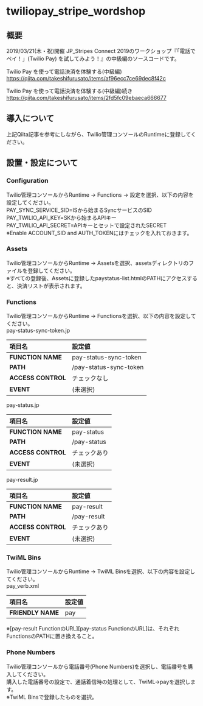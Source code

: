 # twiliopay_stripe_wordshop
## 概要
2019/03/21(木・祝)開催 JP_Stripes Connect 2019のワークショップ『「電話でペイ！」(Twilio Pay)  を試してみよう！』の中級編のソースコードです。

Twilio Pay を使って電話決済を体験する(中級編)  
https://qiita.com/takeshifurusato/items/af96ecc7ce69dec8f42c

Twilio Pay を使って電話決済を体験する(中級編)続き  
https://qiita.com/takeshifurusato/items/2fd5fc09ebaeca666677

## 導入について
上記Qiita記事を参考にしながら、Twilio管理コンソールのRuntimeに登録してください。

## 設置・設定について
### Configuration
Twilio管理コンソールからRuntime → Functions → 設定を選択、以下の内容を設定してください。  
PAY_SYNC_SERVICE_SID=ISから始まるSyncサービスのSID  
PAY_TWILIO_API_KEY=SKから始まるAPIキー  
PAY_TWILIO_API_SECRET=APIキーとセットで設定されたSECRET  
※Enable ACCOUNT_SID and AUTH_TOKENにはチェックを入れておきます。

### Assets
Twilio管理コンソールからRuntime → Assetsを選択、assetsディレクトリのファイルを登録してください。  
※すべての登録後、Assetsに登録したpaystatus-list.htmlのPATHにアクセスすると、決済リストが表示されます。  

### Functions
Twilio管理コンソールからRuntime → Functionsを選択、以下の内容を設定してください。  
pay-status-sync-token.jp

|項目名|設定値|
|:--|:--|
|**FUNCTION NAME**|pay-status-sync-token|
|**PATH**|/pay-status-sync-token|
|**ACCESS CONTROL**| チェックなし |
|**EVENT**| (未選択) |

pay-status.jp

|項目名|設定値|
|:--|:--|
|**FUNCTION NAME**|pay-status|
|**PATH**|/pay-status|
|**ACCESS CONTROL**| チェックあり |
|**EVENT**| (未選択) |

pay-result.jp

|項目名|設定値|
|:--|:--|
|**FUNCTION NAME**|pay-result|
|**PATH**|/pay-result|
|**ACCESS CONTROL**| チェックあり |
|**EVENT**| (未選択) |

### TwiML Bins
Twilio管理コンソールからRuntime → TwiML Binsを選択、以下の内容を設定してください。  
pay_verb.xml

|項目名|設定値|
|:--|:--|
|**FRIENDLY NAME**|pay|

※[pay-result FunctionのURL][pay-status FunctionのURL]は、それぞれFunctionsのPATHに置き換えること。

### Phone Numbers
Twilio管理コンソールから電話番号(Phone Numbers)を選択し、電話番号を購入してください。  
購入した電話番号の設定で、通話着信時の処理として、TwiML→payを選択します。  
※TwiML Binsで登録したものを選択。  


